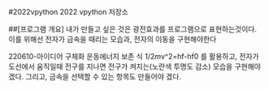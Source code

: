#2022vpython
2022 vpython 저장소

##[프로그램 개요]
내가 만들고 싶은 것은 광전효과를 프로그램으로 표현하는것이다. 
이를 위해선 전자가 금속을 때리는 모습과, 전자의 이동을 구현해야한다


220610-아이디어 구체화
운동에너지 보존 식 1/2*m*v^2=hf-hf0 를 활용하고, 
전자가 도선에서 움직일때 전구를 지나면 전구가 켜지는(노란색 투명도 감소) 모습을 구현해야겠다.
그리고, 금속을 선택할 수 있는 항목도 만들어야 겠다.

